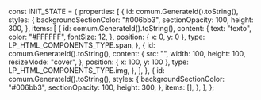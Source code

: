const INIT_STATE = {
properties: [
{
id: comum.GenerateId().toString(),
styles: {
backgroundSectionColor: "#006bb3",
sectionOpacity: 100,
height: 300,
},
items: [
{
id: comum.GenerateId().toString(),
content: {
text: "texto",
color: "#FFFFFF",
fontSize: 12,
},
position: { x: 0, y: 0 },
type: LP_HTML_COMPONENTS_TYPE.span,
},
{
id: comum.GenerateId().toString(),
content: {
src: "",
width: 100,
height: 100,
resizeMode: "cover",
},
position: { x: 100, y: 100 },
type: LP_HTML_COMPONENTS_TYPE.img,
},
],
},
{
id: comum.GenerateId().toString(),
styles: {
backgroundSectionColor: "#006bb3",
sectionOpacity: 100,
height: 300,
},
items: [],
},
],
};
